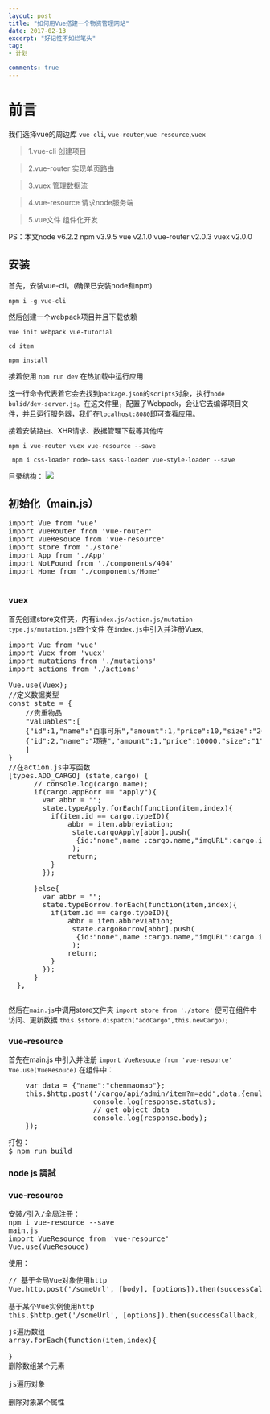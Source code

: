 ```yaml
---
layout: post
title: "如何用Vue搭建一个物资管理网站"
date: 2017-02-13
excerpt: "好记性不如烂笔头"
tag:
- 计划

comments: true
---
```

# 前言

我们选择vue的周边库 `vue-cli`, `vue-router`,`vue-resource`,`vuex`

> 1.vue-cli 创建项目

> 2.vue-router 实现单页路由

> 3.vuex 管理数据流

> 4.vue-resource 请求node服务端

> 5.vue文件  组件化开发

PS：本文node v6.2.2 npm v3.9.5 vue v2.1.0 vue-router v2.0.3 vuex v2.0.0 


## 安装

首先，安装vue-cli。(确保已安装node和npm)

`npm i -g vue-cli` 

然后创建一个webpack项目并且下载依赖

`vue init webpack vue-tutorial`

`cd item`

`npm install`

接着使用 `npm run dev` 在热加载中运行应用

这一行命令代表着它会去找到`package.json`的`scripts`对象，执行`node bulid/dev-server.js`。在这文件里，配置了Webpack，会让它去编译项目文件，并且运行服务器，我们在`localhost:8080`即可查看应用。

接着安装路由、XHR请求、数据管理下载等其他库

`npm i vue-router vuex vue-resource --save`

` npm i css-loader node-sass sass-loader vue-style-loader --save`

目录结构：
![](http://7xim8z.com1.z0.glb.clouddn.com/vue2spa-0.png)

## 初始化（main.js）

<pre>
import Vue from 'vue'
import VueRouter from 'vue-router'
import VueResouce from 'vue-resource'
import store from './store'
import App from './App'
import NotFound from './components/404'
import Home from './components/Home'

</pre>

### vuex
首先创建store文件夹，内有`index.js/action.js/mutation-type.js/mutation.js`四个文件
在`index.js`中引入并注册Vuex,
<pre>
import Vue from 'vue'
import Vuex from 'vuex'
import mutations from './mutations'
import actions from './actions'

Vue.use(Vuex);
//定义数据类型
const state = {
	//贵重物品
	"valuables":[
	{"id":1,"name":"百事可乐","amount":1,"price":10,"size":"200ml","remark":"无"},
	{"id":2,"name":"项链","amount":1,"price":10000,"size":"1","remark":"珀金"}
	]
}
//在action.js中写函数
[types.ADD_CARGO] (state,cargo) {
      // console.log(cargo.name);
      if(cargo.appBorr == "apply"){
        var abbr = "";
        state.typeApply.forEach(function(item,index){
          if(item.id == cargo.typeID){
              abbr = item.abbreviation;
               state.cargoApply[abbr].push(
                {id:"none",name :cargo.name,"imgURL":cargo.imgURL,"storageID":cargo.storageID,"position":cargo.position,"amount":cargo.amount}
               );
              return;
          }
        });    

      }else{
        var abbr = "";
        state.typeBorrow.forEach(function(item,index){
          if(item.id == cargo.typeID){
              abbr = item.abbreviation;
               state.cargoBorrow[abbr].push(
                {id:"none",name :cargo.name,"imgURL":cargo.imgURL,"storageID":cargo.storageID,"position":cargo.position,"amount":cargo.amount}
               );
              return;
          }
        }); 
      }
  },

</pre>
然后在`main.js`中调用store文件夹
`import store from './store'`
便可在组件中访问、更新数据
`this.$store.dispatch("addCargo",this.newCargo);`



### vue-resource
首先在main.js 中引入并注册
`import VueResouce from 'vue-resource'`
`Vue.use(VueResouce)`
在组件中：
<pre>
	var data = {"name":"chenmaomao"};
	this.$http.post('/cargo/api/admin/item?m=add',data,{emulateJSON:true}).then( response => {
					console.log(response.status);
					// get object data
					console.log(response.body);
	});
</pre>




<pre>
打包：
$ npm run build
</pre>
### node js 調試



### vue-resource
<pre>
安裝/引入/全局注冊：
npm i vue-resource --save
main.js
import VueResource from 'vue-resource'
Vue.use(VueResouce)
</pre>

使用：

<pre>
// 基于全局Vue对象使用http
Vue.http.post('/someUrl', [body], [options]).then(successCallback, errorCallback);

基于某个Vue实例使用http
this.$http.get('/someUrl', [options]).then(successCallback, errorCallback);
</pre>


<pre>
js遍历数组 
array.forEach(function(item,index){

}
删除数组某个元素

js遍历对象

删除对象某个属性

</pre>


